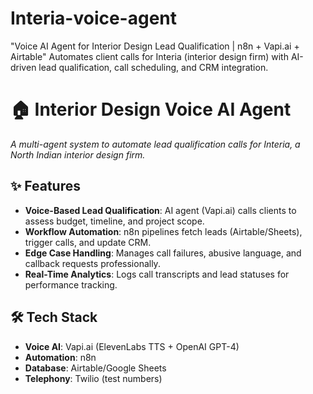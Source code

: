 # Interia-voice-agent
"Voice AI Agent for Interior Design Lead Qualification | n8n + Vapi.ai + Airtable" Automates client calls for Interia (interior design firm) with AI-driven lead qualification, call scheduling, and CRM integration.
# 🏠 Interior Design Voice AI Agent  
*A multi-agent system to automate lead qualification calls for Interia, a North Indian interior design firm.*

## ✨ **Features**  
- **Voice-Based Lead Qualification**: AI agent (Vapi.ai) calls clients to assess budget, timeline, and project scope.  
- **Workflow Automation**: n8n pipelines fetch leads (Airtable/Sheets), trigger calls, and update CRM.  
- **Edge Case Handling**: Manages call failures, abusive language, and callback requests professionally.  
- **Real-Time Analytics**: Logs call transcripts and lead statuses for performance tracking.  

## 🛠️ **Tech Stack**  
- **Voice AI**: Vapi.ai (ElevenLabs TTS + OpenAI GPT-4)  
- **Automation**: n8n  
- **Database**: Airtable/Google Sheets  
- **Telephony**: Twilio (test numbers)  


